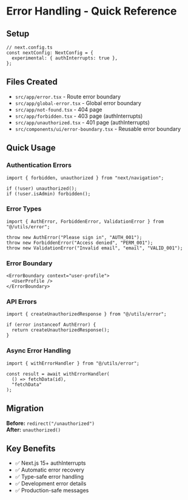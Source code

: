 # Error Handling - Quick Reference

## Setup
```tsx
// next.config.ts
const nextConfig: NextConfig = {
  experimental: { authInterrupts: true },
};
```

## Files Created
- `src/app/error.tsx` - Route error boundary
- `src/app/global-error.tsx` - Global error boundary  
- `src/app/not-found.tsx` - 404 page
- `src/app/forbidden.tsx` - 403 page (authInterrupts)
- `src/app/unauthorized.tsx` - 401 page (authInterrupts)
- `src/components/ui/error-boundary.tsx` - Reusable error boundary

## Quick Usage

### Authentication Errors
```tsx
import { forbidden, unauthorized } from "next/navigation";

if (!user) unauthorized();
if (!user.isAdmin) forbidden();
```

### Error Types
```tsx
import { AuthError, ForbiddenError, ValidationError } from "@/utils/error";

throw new AuthError("Please sign in", "AUTH_001");
throw new ForbiddenError("Access denied", "PERM_001");
throw new ValidationError("Invalid email", "email", "VALID_001");
```

### Error Boundary
```tsx
<ErrorBoundary context="user-profile">
  <UserProfile />
</ErrorBoundary>
```

### API Errors
```tsx
import { createUnauthorizedResponse } from "@/utils/error";

if (error instanceof AuthError) {
  return createUnauthorizedResponse();
}
```

### Async Error Handling
```tsx
import { withErrorHandler } from "@/utils/error";

const result = await withErrorHandler(
  () => fetchData(id),
  "fetchData"
);
```

## Migration
**Before:** `redirect("/unauthorized")`  
**After:** `unauthorized()`

## Key Benefits
- ✅ Next.js 15+ authInterrupts
- ✅ Automatic error recovery
- ✅ Type-safe error handling
- ✅ Development error details
- ✅ Production-safe messages 